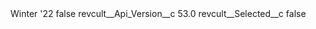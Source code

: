 <?xml version="1.0" encoding="UTF-8"?>
<CustomMetadata xmlns="http://soap.sforce.com/2006/04/metadata" xmlns:xsi="http://www.w3.org/2001/XMLSchema-instance" xmlns:xsd="http://www.w3.org/2001/XMLSchema">
    <label>Winter &apos;22</label>
    <protected>false</protected>
    <values>
        <field>revcult__Api_Version__c</field>
        <value xsi:type="xsd:double">53.0</value>
    </values>
    <values>
        <field>revcult__Selected__c</field>
        <value xsi:type="xsd:boolean">false</value>
    </values>
</CustomMetadata>
